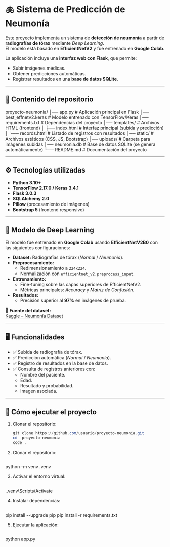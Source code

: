 # 🫁 Sistema de Predicción de Neumonía  

Este proyecto implementa un sistema de **detección de neumonía** a partir de **radiografías de tórax** mediante *Deep Learning*.  
El modelo está basado en **EfficientNetV2** y fue entrenado en **Google Colab**.  

La aplicación incluye una **interfaz web con Flask**, que permite:  
- Subir imágenes médicas.  
- Obtener predicciones automáticas.  
- Registrar resultados en una **base de datos SQLite**.  

---

## 📂 Contenido del repositorio  

proyecto-neumonia/
│── app.py # Aplicación principal en Flask
│── best_effnetv2.keras # Modelo entrenado con TensorFlow/Keras
│── requirements.txt # Dependencias del proyecto
│── templates/ # Archivos HTML (frontend)
│ ├── index.html # Interfaz principal (subida y predicción)
│ └── records.html # Listado de registros con resultados
│── static/ # Archivos estáticos (CSS, JS, Bootstrap)
│── uploads/ # Carpeta para imágenes subidas
│── neumonia.db # Base de datos SQLite (se genera automáticamente)
└── README.md # Documentación del proyecto

---

## ⚙️ Tecnologías utilizadas  

- **Python 3.10+**  
- **TensorFlow 2.17.0 / Keras 3.4.1**  
- **Flask 3.0.3**  
- **SQLAlchemy 2.0**  
- **Pillow** (procesamiento de imágenes)  
- **Bootstrap 5** (frontend responsivo)  

---

## 🧠 Modelo de Deep Learning  

El modelo fue entrenado en **Google Colab** usando **EfficientNetV2B0** con las siguientes configuraciones:  

- **Dataset:** Radiografías de tórax (*Normal* / *Neumonía*).  
- **Preprocesamiento:**  
  - Redimensionamiento a `224x224`.  
  - Normalización con `efficientnet_v2.preprocess_input`.  
- **Entrenamiento:**  
  - Fine-tuning sobre las capas superiores de EfficientNetV2.  
  - Métricas principales: *Accuracy* y *Matriz de Confusión*.  
- **Resultados:**  
  - Precisión superior al **97%** en imágenes de prueba.  

📌 **Fuente del dataset:**  
[Kaggle – Neumonía Dataset](https://www.kaggle.com/datasets/felipesalazarn/neumonia-dataset)  


---

## 🖥️ Funcionalidades  

- ✅ Subida de radiografía de tórax.  
- ✅ Predicción automática (*Normal* / *Neumonía*).  
- ✅ Registro de resultados en la base de datos.  
- ✅ Consulta de registros anteriores con:  
  - Nombre del paciente.  
  - Edad.  
  - Resultado y probabilidad.  
  - Imagen asociada.  

---

## 🚀 Cómo ejecutar el proyecto  

1. Clonar el repositorio:  
   ```powershell
   git clone https://github.com/usuario/proyecto-neumonia.git
   cd  proyecto-neumonia
   code .

2. Clonar el repositorio:  
   ```powershell
  python -m venv .venv

3. Activar el entorno virtual:
   ```powershell
  .\.venv\Scripts\Activate

4. Instalar dependencias:
   ```powershell
  pip install --upgrade pip
  pip install -r requirements.txt


5. Ejecutar la aplicación:  
   ```powershell
  python app.py
